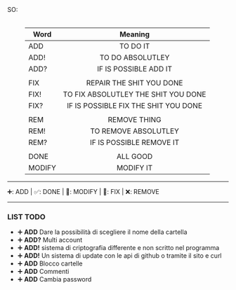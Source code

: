 <dl>

<dt>SO:</dt>
<br>
<dd>

| **Word**      | **Meaning**                        |
| ------------- |:----------------------------------:|
| ADD           | TO DO IT                           |
| ADD!          | TO DO ABSOLUTLEY                   |
| ADD?          | IF IS POSSIBLE ADD IT              |
|               |                                    |
|FIX            |REPAIR THE SHIT YOU DONE            |
|FIX!           |TO FIX ABSOLUTLEY THE SHIT YOU DONE |
|FIX?           |IF IS POSSIBLE FIX THE SHIT YOU DONE|
|               |                                    |
|REM            |REMOVE THING                        |
|REM!           |TO REMOVE ABSOLUTLEY                |
|REM?           |IF IS POSSIBLE REMOVE IT            |
|               |                                    |
|DONE           |ALL GOOD                            |
|MODIFY         |MODIFY IT                           |
</dd>
</dl>

___
➕: ADD | ✅: DONE | 🔧: MODIFY | 🔨: FIX | ❌: REMOVE
___

### LIST TODO

+ ➕ **ADD** Dare la possibilità di scegliere il nome della cartella
+ ➕ **ADD?** Multi account
+ ➕ **ADD!** sistema di criptografia differente e non scritto nel programma 
+ ➕ **ADD!** Un sistema di update con le api di github o tramite il sito e curl
+ ➕ **ADD** Blocco cartelle
+ ➕ **ADD** Commenti
+ ➕ **ADD** Cambia password
  


